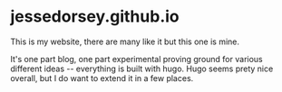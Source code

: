 # jessedorsey.github.io

This is my website, there are many like it but this one is mine.

It's one part blog, one part experimental proving ground for various different ideas -- everything is built with hugo.
Hugo seems prety nice overall, but I do want to extend it in a few places.
